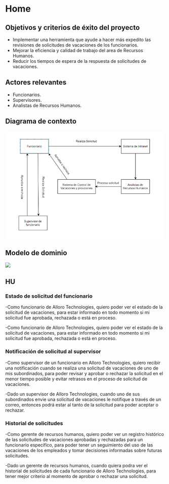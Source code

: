 # Home

## Objetivos y criterios de éxito del proyecto
- Implementar una herramienta que ayude a hacer más expedito las revisiones de solicitudes de vacaciones de los funcionarios.
- Mejorar la eficiencia y calidad de trabajo del area de Recursos Humanos.
- Reducir los tiempos de espera de la respuesta de solicitudes de vacaciones.

## Actores relevantes
- Funcionarios.
- Supervisores.
- Analistas de Recursos Humanos.

## Diagrama de contexto

![](https://github.com/Estebaniado/Proyecto-A-DS-H2/blob/main/image.png)

## Modelo de dominio

![](https://github.com/Estebaniado/Proyecto-A-DS-H2/blob/main/Diagrama%20sin%20t%C3%ADtulo.drawio.jpg)

## HU

### Estado de solicitud del funcionario

-Como funcionario de Alloro Technologies, quiero poder ver el estado de la solicitud de vacaciones, para estar informado en todo momento si mi solicitud fue aprobada, rechazada o está en proceso.

-Como funcionario de Alloro Technologies, quiero poder ver el estado de la solicitud de vacaciones, para estar informado en todo momento si mi solicitud fue aprobada, rechazada o está en proceso.

### Notificación de solicitud al supervisor

-Como supervisor de un funcionario en Alloro Technologies, quiero recibir una notificación cuando se realiza una solicitud de vacaciones de uno de mis subordinados, para poder revisar y aprobar o rechazar la solicitud en el menor tiempo posible y evitar retrasos en el proceso de solicitud de vacaciones.

-Dado un supervisor de Alloro Technologies, cuando uno de sus subordinados envie una solicitud de vacaciones le notifique a través de un correo, entonces podrá estar al tanto de la solicitud para poder aceptar o rechazar.

### Historial de solicitudes

-Como gerente de recursos humanos, quiero poder ver un registro histórico de las solicitudes de vacaciones aprobadas y rechazadas para un funcionario específico, para poder tener un seguimiento del uso de las vacaciones de los empleados y tomar decisiones informadas sobre futuras solicitudes.

-Dado un gerente de recursos humanos, cuando quiera podra ver el historial de solicitudes de cada funcionario de Alloro Technologies, para tener mejor criterio al momento de aprobar o rechazar una solicitud.
